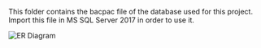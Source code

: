 This folder contains the bacpac file of the database used for this project. Import this file in MS SQL Server 2017 in order to use it.

![ER Diagram](https://drive.google.com/uc?export=view&id=1MQlL08VN8kTu7w8cjYKYh_vRH8W51Ww2)
